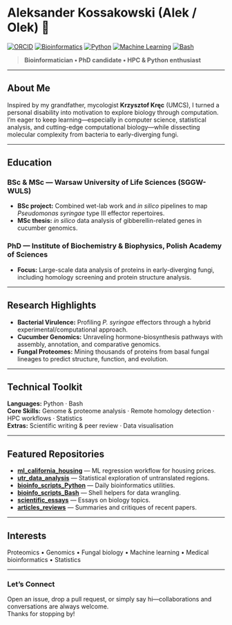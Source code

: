 # Aleksander Kossakowski (Alek / Olek) 👋  

[![ORCID](https://img.shields.io/badge/ORCID-0000--0003--2173--759X-a6ce39)](https://orcid.org/0000-0003-2173-759X)
[![Bioinformatics](https://img.shields.io/badge/Bioinformatics-Researcher-blue)](#)
[![Python](https://img.shields.io/badge/Python-Proficient-blue)](#)
[![Machine Learning](https://img.shields.io/badge/Machine%20Learning-Fundamentals-purple)](#)
[![Bash](https://img.shields.io/badge/Bash-Proficient-red)](#)

> **Bioinformatician • PhD candidate • HPC & Python enthusiast**

---

## About Me
Inspired by my grandfather, mycologist **Krzysztof Kręc** (UMCS), I turned a personal disability into motivation to explore biology through computation.  
I’m eager to keep learning—especially in computer science, statistical analysis, and cutting-edge computational biology—while dissecting molecular complexity from bacteria to early-diverging fungi.

---

## Education
### BSc & MSc — Warsaw University of Life Sciences (SGGW-WULS)  
- **BSc project:** Combined wet-lab work and _in silico_ pipelines to map *Pseudomonas syringae* type III effector repertoires.  
- **MSc thesis:** _in silico_ data analysis of gibberellin-related genes in cucumber genomics.

### PhD — Institute of Biochemistry & Biophysics, Polish Academy of Sciences  
- **Focus:** Large-scale data analysis of proteins in early-diverging fungi, including homology screening and protein structure analysis.

---

## Research Highlights
- **Bacterial Virulence:** Profiling *P. syringae* effectors through a hybrid experimental/computational approach.  
- **Cucumber Genomics:** Unraveling hormone-biosynthesis pathways with assembly, annotation, and comparative genomics.  
- **Fungal Proteomes:** Mining thousands of proteins from basal fungal lineages to predict structure, function, and evolution.

---

## Technical Toolkit
**Languages:** Python · Bash  
**Core Skills:** Genome & proteome analysis · Remote homology detection · HPC workflows · Statistics  
**Extras:** Scientific writing & peer review · Data visualisation

---

## Featured Repositories
- **[ml_california_housing](https://github.com/a-kossakowski/ml_california_housing)** — ML regression workflow for housing prices.  
- **[utr_data_analysis](https://github.com/a-kossakowski/utr_data_analysis)** — Statistical exploration of untranslated regions.  
- **[bioinfo_scripts_Python](https://github.com/a-kossakowski/bioinfo_scripts_Python)** — Daily bioinformatics utilities.  
- **[bioinfo_scripts_Bash](https://github.com/a-kossakowski/bioinfo_scripts_Bash)** — Shell helpers for data wrangling.  
- **[scientific_essays](https://github.com/a-kossakowski/scientific_essays)** — Essays on biology topics.  
- **[articles_reviews](https://github.com/a-kossakowski/articles_reviews)** — Summaries and critiques of recent papers.

---

## Interests
Proteomics • Genomics • Fungal biology • Machine learning • Medical bioinformatics • Statistics

---

### Let’s Connect
Open an issue, drop a pull request, or simply say hi—collaborations and conversations are always welcome.  
Thanks for stopping by!
